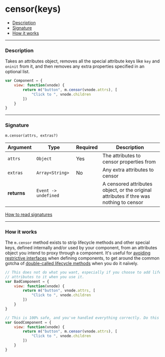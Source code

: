 # censor(keys)

- [Description](#description)
- [Signature](#signature)
- [How it works](#how-it-works)

---

### Description

Takes an attributes object, removes all the special attribute keys like `key` and `oninit` from it, and then removes any extra properties specified in an optional list.

```javascript
var Component = {
	view: function(vnode) {
		return m("button", m.censor(vnode.attrs), [
			"Click to ", vnode.children
		])
	}
}
```

---

### Signature

`m.censor(attrs, extras?)`

Argument    | Type                 | Required | Description
----------- | -------------------- | -------- | ---
`attrs`     | `Object`             | Yes      | The attributes to censor properties from
`extras`    | `Array<String>`      | No       | Any extra attributes to censor
**returns** | `Event -> undefined` |          | A censored attributes object, or the original attributes if thre was nothing to censor

[How to read signatures](signatures.md)

---

### How it works

The `m.censor` method exists to strip lifecycle methods and other special keys, defined internally and/or used by your component, from an attributes object you intend to proxy through a component. It's useful for [avoiding restrictive interfaces](components.md#avoid-restrictive-interfaces) when defining components, to get around the common gotcha of [double-called lifecycle methods](https://github.com/MithrilJS/mithril.js/issues/1775) when you do it naïvely.

```javascript
// This does not do what you want, especially if you choose to add lifecycle
// attributes to it when you use it.
var BadComponent = {
	view: function(vnode) {
		return m("button", vnode.attrs, [
			"Click to ", vnode.children
		])
	}
}

// This is 100% safe, and you've handled everything correctly. Do this instead.
var GoodComponent = {
	view: function(vnode) {
		return m("button", m.censor(vnode.attrs), [
			"Click to ", vnode.children
		])
	}
}
```
